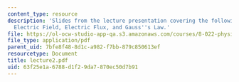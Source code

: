 ```yaml
---
content_type: resource
description: 'Slides from the lecture presentation covering the following topics:
  Electric Field, Electric Flux, and Gauss''s Law.'
file: https://ol-ocw-studio-app-qa.s3.amazonaws.com/courses/8-022-physics-ii-electricity-and-magnetism-fall-2004/63f25e1a6788d1f29da7870ec50d7b91_lecture2.pdf
file_type: application/pdf
parent_uid: 7bfe8f48-8d1c-a982-f7bb-879c850613ef
resourcetype: Document
title: lecture2.pdf
uid: 63f25e1a-6788-d1f2-9da7-870ec50d7b91
---
```

